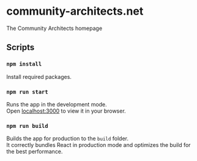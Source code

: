 # community-architects.net
The Community Architects homepage

## Scripts

### `npm install`
Install required packages.

### `npm run start`
Runs the app in the development mode.\
Open [localhost:3000](http://localhost:3000) to view it in your browser.

### `npm run build`
Builds the app for production to the `build` folder.\
It correctly bundles React in production mode and optimizes the build for the best performance.
